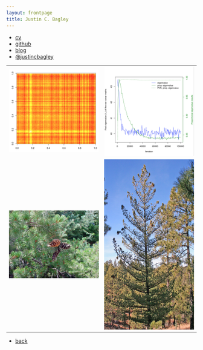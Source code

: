 ```yaml
---
layout: frontpage
title: Justin C. Bagley
---
```


<div class="navbar">
  <div class="navbar-inner">
      <ul class="nav">
          <li><a href="{{ BASE_PATH }}/assets/Bagley_CV_May152018.pdf">cv</a></li>
          <li><a href="https://github.com/justincbagley">github</a></li>
          <li><a href="https://justinbagley.org/blog">blog</a></li>
          <li><a href="https://twitter.com/justincbagley">@justincbagley</a></li>
      </ul>
  </div>
</div>

<table class="wide">
<tr>
  <td class="left">
    <a href="">
        <img src="assets/publpics/bayenv2_final_vcv_mat.png" alt="Bayenv2 var-covariance matrix" title="Bayenv2 var-covariance matrix"/>
    </a>
  </td>
  <td class="right">
    <a href="">
        <img src="assets/publpics/bayenv2_matrix_convergence.png" alt="Bayenv2 matrix convergence" title="Bayenv2 matrix convergence"/>
    </a>
  </td>
</tr>
<tr>
  <td class="left">
    <a href="">
        <img src="assets/bigpublpics/p_strobiformis3.jpg" alt="Southwestern white pine (Pinus strobiformis)" title="Southwestern white pine (Pinus strobiformis)"/>
    </a>
  </td>
  <td class="right">
    <a href="">
        <img src="assets/bigpublpics/p_strobiformis5.jpg" alt="Southwestern white pine (Pinus strobiformis)" title="Southwestern white pine (Pinus strobiformis)" height="450"/>
    </a>
  </td>
</tr>
</table>

<div class="navbar">
  <div class="navbar-inner">
      <ul class="nav">
          <li><a href="index.html">back</a></li>
      </ul>
  </div>
</div>
